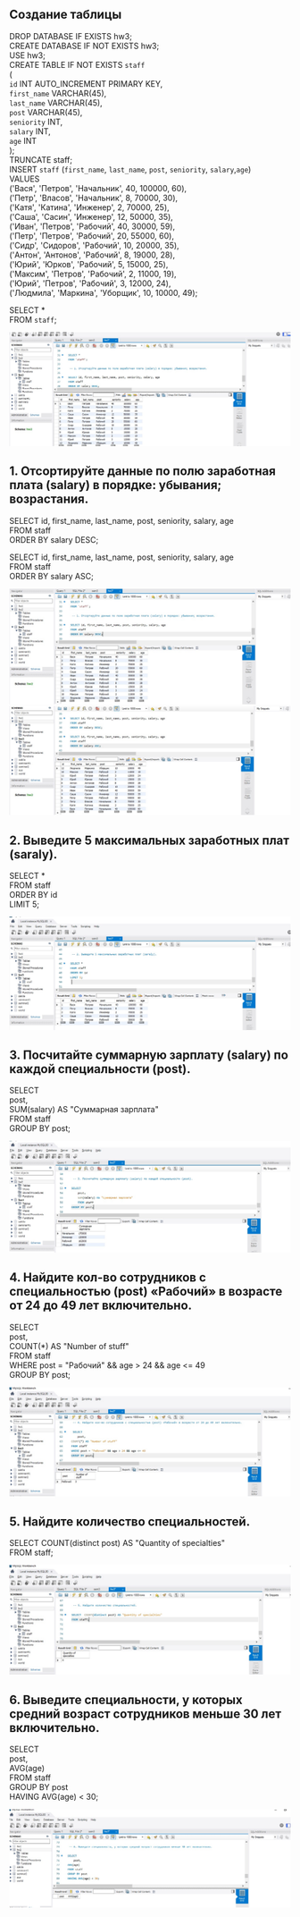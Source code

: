 
## Создание таблицы 

DROP DATABASE IF EXISTS hw3;\
CREATE DATABASE IF NOT EXISTS hw3;\
USE hw3;\
CREATE TABLE IF NOT EXISTS `staff`\
(\
	`id` INT AUTO_INCREMENT PRIMARY KEY,\
    `first_name` VARCHAR(45),\
    `last_name` VARCHAR(45),\
    `post` VARCHAR(45),\
    `seniority` INT,\
	`salary` INT,\
    `age` INT\
);\
TRUNCATE staff;\
INSERT `staff` (`first_name`, `last_name`,  `post`, `seniority`, `salary`,`age`)\
VALUES\
	 ('Вася', 'Петров', 'Начальник', 40, 100000, 60),\
	 ('Петр', 'Власов', 'Начальник', 8, 70000, 30),\
	 ('Катя', 'Катина', 'Инженер', 2, 70000, 25),\
	 ('Саша', 'Сасин', 'Инженер', 12, 50000, 35),\
	 ('Иван', 'Петров', 'Рабочий', 40, 30000, 59),\
	 ('Петр', 'Петров', 'Рабочий', 20, 55000, 60),\
	 ('Сидр', 'Сидоров', 'Рабочий', 10, 20000, 35),\
	 ('Антон', 'Антонов', 'Рабочий', 8, 19000, 28),\
	 ('Юрий', 'Юрков', 'Рабочий', 5, 15000, 25),\
	 ('Максим', 'Петров', 'Рабочий', 2, 11000, 19),\
	 ('Юрий', 'Петров', 'Рабочий', 3, 12000, 24),\
	 ('Людмила', 'Маркина', 'Уборщик', 10, 10000, 49);
     
SELECT * \
FROM `staff`;

![](0.jpg)

## 1. Отсортируйте данные по полю заработная плата (salary) в порядке: убывания; возрастания.
 
SELECT id, first_name, last_name, post, seniority, salary, age\
FROM staff\
ORDER BY salary DESC;

SELECT id, first_name, last_name, post, seniority, salary, age\
FROM staff\
ORDER BY salary ASC;

![](1-1.jpg) \
![](1-2.jpg)

## 2. Выведите 5 максимальных заработных плат (saraly).

SELECT *\
FROM staff\
ORDER BY id\
LIMIT 5;

![](2.jpg)
 
## 3. Посчитайте суммарную зарплату (salary) по каждой специальности (роst).
 
SELECT \
	post,\
	SUM(salary) AS "Суммарная зарплата"\
    FROM staff\
GROUP BY post;

![](3.jpg)

## 4. Найдите кол-во сотрудников с специальностью (post) «Рабочий» в возрасте от 24 до 49 лет включительно.
 
 SELECT\
	post,\
COUNT(*) AS "Number of stuff"\
FROM staff\
WHERE post = "Рабочий" && age > 24 && age <= 49\
GROUP BY post;

![](4.jpg)

## 5. Найдите количество специальностей.
 
SELECT  COUNT(distinct post) AS "Quantity of specialties"\
FROM staff;

![](5.jpg)

## 6. Выведите специальности, у которых средний возраст сотрудников меньше 30 лет включительно.
 
SELECT \
	post, \
AVG(age)\
FROM staff\
GROUP BY post\
HAVING AVG(age) < 30;

![](6.jpg)
 
 
 

 
